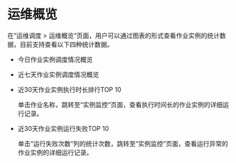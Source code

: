 # 运维概览<a name="dgc_01_0506"></a>

在“运维调度  \>  运维概览“页面，用户可以通过图表的形式查看作业实例的统计数据，目前支持查看以下四种统计数据。

-   今日作业实例调度情况概览
-   近七天作业实例调度情况概览
-   近30天作业实例执行时长排行TOP 10

    单击作业名称，跳转至“实例监控“页面，查看执行时间长的作业实例的详细运行记录。

-   近30天作业实例运行失败TOP 10

    单击“运行失败次数“列的统计次数，跳转至“实例监控“页面，查看运行异常的作业实例的详细运行记录。



